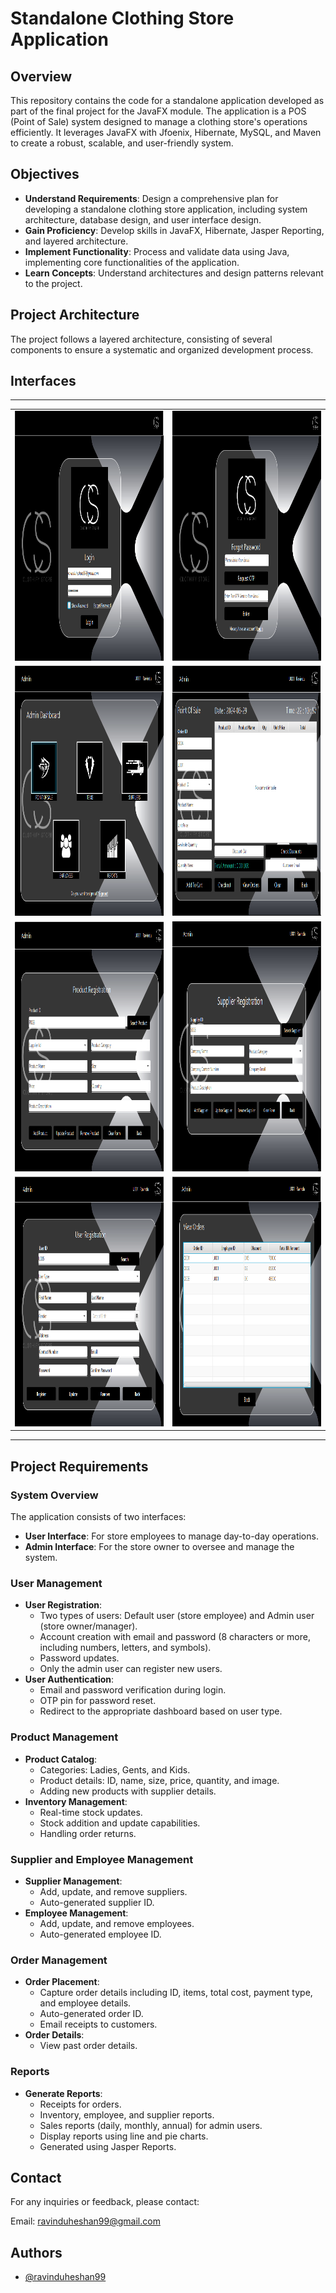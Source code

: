 # Standalone Clothing Store Application

## Overview

This repository contains the code for a standalone application developed as part of the final project for the JavaFX module. The application is a POS (Point of Sale) system designed to manage a clothing store's operations efficiently. It leverages JavaFX with Jfoenix, Hibernate, MySQL, and Maven to create a robust, scalable, and user-friendly system.

## Objectives

- **Understand Requirements**: Design a comprehensive plan for developing a standalone clothing store application, including system architecture, database design, and user interface design.
- **Gain Proficiency**: Develop skills in JavaFX, Hibernate, Jasper Reporting, and layered architecture.
- **Implement Functionality**: Process and validate data using Java, implementing core functionalities of the application.
- **Learn Concepts**: Understand architectures and design patterns relevant to the project.

## Project Architecture

The project follows a layered architecture, consisting of several components to ensure a systematic and organized development process.

## Interfaces

---

<table>
   <tr>
    <td><img src="https://github.com/ravinduheshan99/Clothify-Store-POS/blob/main/assets/1.png" alt="Interface 01" width="1400" height="400"></td>
    <td><img src="https://github.com/ravinduheshan99/Clothify-Store-POS/blob/main/assets/6.png" alt="Interface 06" width="1400" height="400"></td>
  </tr>
   
  <tr>
    <td><img src="https://github.com/ravinduheshan99/Clothify-Store-POS/blob/main/assets/8.png" alt="Interface 08" width="1400" height="400"></td>
    <td><img src="https://github.com/ravinduheshan99/Clothify-Store-POS/blob/main/assets/2.png" alt="Interface 02" width="1400" height="400"></td>
  </tr>
  
  <tr>
    <td><img src="https://github.com/ravinduheshan99/Clothify-Store-POS/blob/main/assets/3.png" alt="Interface 03" width="1400" height="400"></td>
    <td><img src="https://github.com/ravinduheshan99/Clothify-Store-POS/blob/main/assets/4.png" alt="Interface 04" width="1400" height="400"></td>
  </tr>
  
  <tr>
    <td><img src="https://github.com/ravinduheshan99/Clothify-Store-POS/blob/main/assets/5.png" alt="Interface 05" width="1400" height="400"></td>
    <td><img src="https://github.com/ravinduheshan99/Clothify-Store-POS/blob/main/assets/7.png" alt="Interface 07" width="1400" height="400"></td>
  </tr>
  
</table>

---

## Project Requirements

### System Overview

The application consists of two interfaces:
- **User Interface**: For store employees to manage day-to-day operations.
- **Admin Interface**: For the store owner to oversee and manage the system.

### User Management

- **User Registration**: 
  - Two types of users: Default user (store employee) and Admin user (store owner/manager).
  - Account creation with email and password (8 characters or more, including numbers, letters, and symbols).
  - Password updates.
  - Only the admin user can register new users.
- **User Authentication**: 
  - Email and password verification during login.
  - OTP pin for password reset.
  - Redirect to the appropriate dashboard based on user type.

### Product Management

- **Product Catalog**:
  - Categories: Ladies, Gents, and Kids.
  - Product details: ID, name, size, price, quantity, and image.
  - Adding new products with supplier details.
- **Inventory Management**:
  - Real-time stock updates.
  - Stock addition and update capabilities.
  - Handling order returns.

### Supplier and Employee Management

- **Supplier Management**:
  - Add, update, and remove suppliers.
  - Auto-generated supplier ID.
- **Employee Management**:
  - Add, update, and remove employees.
  - Auto-generated employee ID.

### Order Management

- **Order Placement**:
  - Capture order details including ID, items, total cost, payment type, and employee details.
  - Auto-generated order ID.
  - Email receipts to customers.
- **Order Details**:
  - View past order details.

### Reports

- **Generate Reports**:
  - Receipts for orders.
  - Inventory, employee, and supplier reports.
  - Sales reports (daily, monthly, annual) for admin users.
  - Display reports using line and pie charts.
  - Generated using Jasper Reports.

## Contact

For any inquiries or feedback, please contact:

Email: ravinduheshan99@gmail.com

## Authors

- [@ravinduheshan99](https://github.com/ravinduheshan99)
